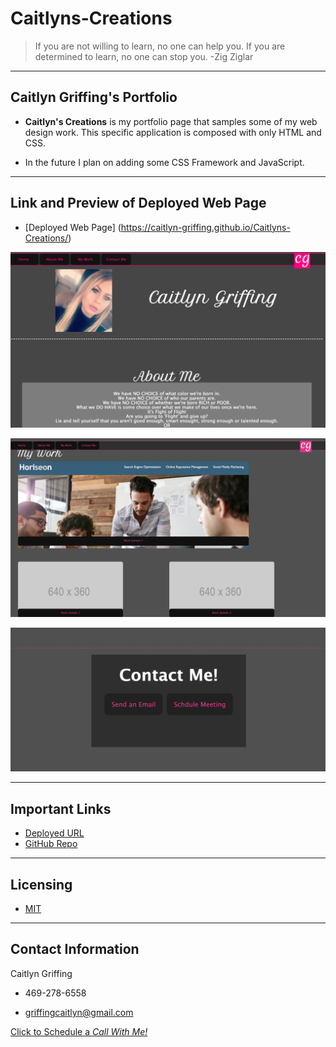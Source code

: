 # Caitlyns-Creations

> If you are not willing to learn, no one can help you. If you are determined to learn, no one can stop you. -Zig Ziglar

---
## Caitlyn Griffing's Portfolio
- **Caitlyn's Creations** is my portfolio page that samples some of my web design work. This specific application is composed with only HTML and CSS.

- In the future I plan on adding some CSS Framework and JavaScript.

---

## **Link** and **Preview** of Deployed Web Page

- [Deployed Web Page] (https://caitlyn-griffing.github.io/Caitlyns-Creations/)

![web page screenshot1](assets/images/CC-rmSS-01.png)

![web page screenshot2](assets/images/CC-rmSS-02.png)

![web page screenshot3](assets/images/CC-rmSS-03.png)

---

## Important Links

- [Deployed URL](https://caitlyn-griffing.github.io/Caitlyns-Creations/)
- [GitHub Repo](https://github.com/caitlyn-griffing/Caitlyns-Creations)

---

## Licensing

- [MIT](https://github.com/caitlyn-griffing/Caitlyns-Creations/blob/main/LICENSE)

---

## Contact Information

Caitlyn Griffing

- 469-278-6558

- griffingcaitlyn@gmail.com

[Click to Schedule a *Call With Me!*](https://calendly.com/caitlyngriffing/15min)
